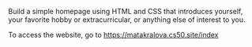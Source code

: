 Build a simple homepage using HTML and CSS that introduces yourself, your favorite hobby or extracurricular, or anything else of interest to you.

To access the website, go to https://matakralova.cs50.site/index
